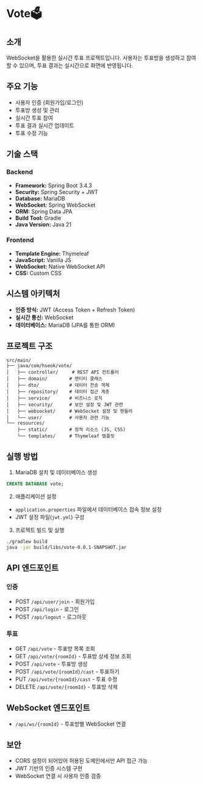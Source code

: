 # Vote🗳️

## 소개
WebSocket을 활용한 실시간 투표 프로젝트입니다. 사용자는 투표방을 생성하고 참여할 수 있으며, 투표 결과는 실시간으로 화면에 반영됩니다.

## 주요 기능
- 사용자 인증 (회원가입/로그인)
- 투표방 생성 및 관리
- 실시간 투표 참여
- 투표 결과 실시간 업데이트
- 투표 수정 기능

## 기술 스택
### Backend
- **Framework:** Spring Boot 3.4.3
- **Security:** Spring Security + JWT
- **Database:** MariaDB
- **WebSocket:** Spring WebSocket
- **ORM:** Spring Data JPA
- **Build Tool:** Gradle
- **Java Version:** Java 21

### Frontend
- **Template Engine:** Thymeleaf
- **JavaScript:** Vanilla JS
- **WebSocket:** Native WebSocket API
- **CSS:** Custom CSS

## 시스템 아키텍처
- **인증 방식:** JWT (Access Token + Refresh Token)
- **실시간 통신:** WebSocket
- **데이터베이스:** MariaDB (JPA를 통한 ORM)

## 프로젝트 구조
```
src/main/
├── java/com/hseok/vote/
│   ├── controller/     # REST API 컨트롤러
│   ├── domain/        # 엔티티 클래스
│   ├── dto/           # 데이터 전송 객체
│   ├── repository/    # 데이터 접근 계층
│   ├── service/       # 비즈니스 로직
│   ├── security/      # 보안 설정 및 JWT 관련
│   ├── websocket/     # WebSocket 설정 및 핸들러
│   └── user/          # 사용자 관련 기능
└── resources/
    ├── static/        # 정적 리소스 (JS, CSS)
    └── templates/     # Thymeleaf 템플릿
```

## 실행 방법
1. MariaDB 설치 및 데이터베이스 생성
```sql
CREATE DATABASE vote;
```

2. 애플리케이션 설정
- `application.properties` 파일에서 데이터베이스 접속 정보 설정
- JWT 설정 파일(`jwt.yml`) 구성

3. 프로젝트 빌드 및 실행
```bash
./gradlew build
java -jar build/libs/vote-0.0.1-SNAPSHOT.jar
```

## API 엔드포인트
### 인증
- POST `/api/user/join` - 회원가입
- POST `/api/login` - 로그인
- POST `/api/logout` - 로그아웃

### 투표
- GET `/api/vote` - 투표방 목록 조회
- GET `/api/vote/{roomId}` - 투표방 상세 정보 조회
- POST `/api/vote` - 투표방 생성
- POST `/api/vote/{roomId}/cast` - 투표하기
- PUT `/api/vote/{roomId}/cast` - 투표 수정
- DELETE `/api/vote/{roomId}` - 투표방 삭제

## WebSocket 엔드포인트
- `/api/ws/{roomId}` - 투표방별 WebSocket 연결

## 보안
- CORS 설정이 되어있어 허용된 도메인에서만 API 접근 가능
- JWT 기반의 인증 시스템 구현
- WebSocket 연결 시 사용자 인증 검증

